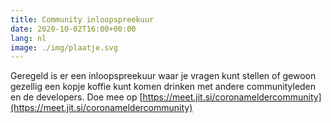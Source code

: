 ```yaml
---
title: Community inloopspreekuur
date: 2020-10-02T16:00+00:00
lang: nl
image: ./img/plaatje.svg
---
```

Geregeld is er een inloopspreekuur waar je vragen kunt stellen of 
gewoon gezellig een kopje koffie kunt komen drinken met andere communityleden
en de developers. Doe mee op [https://meet.jit.si/coronameldercommunity](https://meet.jit.si/coronameldercommunity)
